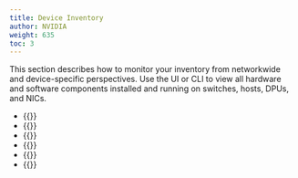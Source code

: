 ```yaml
---
title: Device Inventory
author: NVIDIA
weight: 635
toc: 3
---
```


This section describes how to monitor your inventory from networkwide and device-specific perspectives. Use the UI or CLI to view all hardware and software components installed and running on switches, hosts, DPUs, and NICs.

- {{<link title="Networkwide Inventory">}}
- {{<link title="Switch Inventory">}}
- {{<link title="Host Inventory">}}
- {{<link title="DPU Inventory">}}
- {{<link title="NIC Inventory">}}
- {{<link title="Device Groups">}}